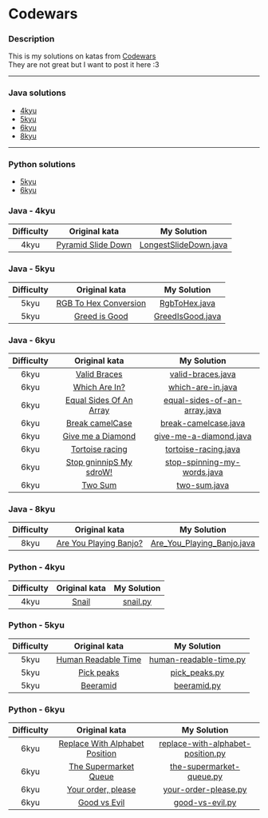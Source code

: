 # Codewars
### Description

This is my solutions on katas from [Codewars](https://www.codewars.com/ "Сайт Codewars|Site Codewars")  
They are not great but I want to post it here :3

---
### Java solutions

- [4kyu](#java---4kyu)
- [5kyu](#java---5kyu)
- [6kyu](#java---6kyu)
- [8kyu](#java---8kyu)

---
### Python solutions

- [5kyu](#python---5kyu)
- [6kyu](#python---6kyu)

### Java - 4kyu

| Difficulty | Original kata                                                                  | My Solution                     |
| :----------: |:------------------------------------------------------------------------------:| :-------------------------------:|
| 4kyu       | [Pyramid Slide Down](https://www.codewars.com/kata/551f23362ff852e2ab000037) | [LongestSlideDown.java](https://github.com/Faleay/Codewars/blob/main/Java/4kyu/LongestSlideDown.java) |

### Java - 5kyu

| Difficulty | Original kata                                                                  | My Solution                     |
| :----------: |:------------------------------------------------------------------------------:| :-------------------------------:|
| 5kyu       | [RGB To Hex Conversion](https://www.codewars.com/kata/513e08acc600c94f01000001/java) | [RgbToHex.java](https://github.com/Faleay/Codewars/blob/main/Java/5kyu/RgbToHex.java) |
| 5kyu       | [Greed is Good](https://www.codewars.com/kata/5270d0d18625160ada0000e4/solutions/java) | [GreedIsGood.java](https://github.com/Faleay/Codewars/blob/main/Java/5kyu/GreedIsGood.java) |

### Java - 6kyu

| Difficulty | Original kata                                                                  | My Solution                     |
| :----------: |:------------------------------------------------------------------------------:| :-------------------------------:|
| 6kyu       | [Valid Braces](https://www.codewars.com/kata/5277c8a221e209d3f6000b56/java) | [valid-braces.java](https://github.com/Faleay/Codewars/blob/main/Java/6kyu/valid-braces.java) |
| 6kyu       | [Which Are In?](https://www.codewars.com/kata/550554fd08b86f84fe000a58) | [which-are-in.java](https://github.com/Faleay/Codewars/blob/main/Java/6kyu/which-are-in.java) |
| 6kyu       | [Equal Sides Of An Array](https://www.codewars.com/kata/5679aa472b8f57fb8c000047) | [equal-sides-of-an-array.java](https://github.com/Faleay/Codewars/blob/main/Java/6kyu/equal-sides-of-an-array.java) |
| 6kyu       | [Break camelCase](https://www.codewars.com/kata/5208f99aee097e6552000148) | [break-camelcase.java](https://github.com/Faleay/Codewars/blob/main/Java/6kyu/break-camelcase.java) |
| 6kyu       | [Give me a Diamond](https://www.codewars.com/kata/5503013e34137eeeaa001648) | [give-me-a-diamond.java](https://github.com/Faleay/Codewars/blob/main/Java/6kyu/give-me-a-diamond.java) |
| 6kyu       | [Tortoise racing](https://www.codewars.com/kata/55e2adece53b4cdcb900006c) | [tortoise-racing.java](https://github.com/Faleay/Codewars/blob/main/Java/6kyu/tortoise-racing.java) |
| 6kyu       | [Stop gninnipS My sdroW!](https://www.codewars.com/kata/5264d2b162488dc400000001) | [stop-spinning-my-words.java](https://github.com/Faleay/Codewars/blob/main/Java/6kyu/stop-spinning-my-words.java) |
| 6kyu       | [Two Sum](https://www.codewars.com/kata/52c31f8e6605bcc646000082) | [two-sum.java](https://github.com/Faleay/Codewars/blob/main/Java/6kyu/two-sum.java) |

### Java - 8kyu

| Difficulty | Original kata                                                                  | My Solution                     |
| :--------: |:------------------------------------------------------------------------------:| :------------------------------:|
| 8kyu       | [Are You Playing Banjo?](https://www.codewars.com/kata/53af2b8861023f1d88000832) | [Are_You_Playing_Banjo.java](https://github.com/Faleay/Codewars/blob/main/Java/8kyu/Are_You_Playing_Banjo.java) |

### Python - 4kyu

| Difficulty | Original kata                                                                  | My Solution                     |
| :----------: |:------------------------------------------------------------------------------:| :-------------------------------:|
| 4kyu       | [Snail](https://www.codewars.com/kata/521c2db8ddc89b9b7a0000c1/python) | [snail.py](https://github.com/Faleay/Codewars/blob/main/Python/4kyu/snail.py) |

### Python - 5kyu

| Difficulty | Original kata                                                                  | My Solution                     |
| :----------: |:------------------------------------------------------------------------------:| :-------------------------------:|
| 5kyu       | [Human Readable Time](https://www.codewars.com/kata/52685f7382004e774f0001f7) | [human-readable-time.py](https://github.com/Faleay/Codewars/blob/main/Python/5kyu/human-readable-time.py) |
| 5kyu       | [Pick peaks](https://www.codewars.com/kata/5279f6fe5ab7f447890006a7) | [pick_peaks.py](https://github.com/Faleay/Codewars/blob/main/Python/5kyu/pick_peaks.py) |
| 5kyu       | [Beeramid](https://www.codewars.com/kata/51e04f6b544cf3f6550000c1) | [beeramid.py](https://github.com/Faleay/Codewars/blob/main/Python/5kyu/beeramid.py) |

### Python - 6kyu

| Difficulty | Original kata                                                                  | My Solution                     |
| :----------: |:------------------------------------------------------------------------------:| :-------------------------------:|
| 6kyu       | [Replace With Alphabet Position](https://www.codewars.com/kata/546f922b54af40e1e90001da) | [replace-with-alphabet-position.py](https://github.com/Faleay/Codewars/blob/main/Python/6kyu/replace-with-alphabet-position.py) |
| 6kyu       | [The Supermarket Queue](https://www.codewars.com/kata/57b06f90e298a7b53d000a86) | [the-supermarket-queue.py](https://github.com/Faleay/Codewars/blob/main/Python/6kyu/the-supermarket-queue.py) |
| 6kyu       | [Your order, please](https://www.codewars.com/kata/55c45be3b2079eccff00010f) | [your-order-please.py](https://github.com/Faleay/Codewars/blob/main/Python/6kyu/your-order-please.py) |
| 6kyu       | [Good vs Evil](https://www.codewars.com/kata/52761ee4cffbc69732000738) | [good-vs-evil.py](https://github.com/Faleay/Codewars/blob/main/Python/6kyu/good-vs-evil.py) |
